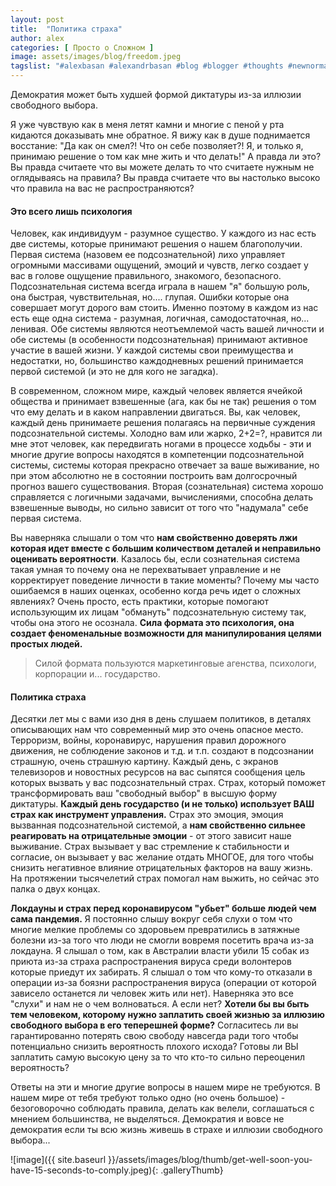 ```yaml
---
layout: post
title:  "Политика страха"
author: alex
categories: [ Просто о Сложном ]
image: assets/images/blog/freedom.jpeg
tagslist: "#alexbasan #alexandrbasan #blog #blogger #thoughts #newnormal #lifeisgood #freedom #алексбасан #александрбасан #блог #блоггер #простоосложном #какработаетмир #какустроенмир #простоосложном #иммиграция #эмиграция #новаязеландия #страх #pleasecomply"
---
```


Демократия может быть худшей формой диктатуры из-за иллюзии свободного выбора.

Я уже чувствую как в меня летят камни и многие с пеной у рта кидаются доказывать мне обратное. Я вижу как в душе поднимается восстание: "Да как он смел?! Что он себе позволяет?! Я, и только я, принимаю решение о том как мне жить и что делать!" А правда ли это? Вы правда считаете что вы можете делать то что считаете нужным не оглядываясь на правила? Вы правда считаете что вы настолько высоко что правила на вас не распространяются?

#### Это всего лишь психология

Человек, как индивидуум - разумное существо. У каждого из нас есть две системы, которые принимают решения о нашем благополучии. Первая система (назовем ее подсознательной) лихо управляет огромными массивами ощущений, эмоций и чувств, легко создает у вас в голове ощущение правильного, знакомого, безопасного. Подсознательная система всегда играла в нашем "я" большую роль, она быстрая, чувствительная, но.... глупая. Ошибки которые она совершает могут дорого вам стоить. Именно поэтому в каждом из нас есть еще одна система - разумная, логичная, самодостаточная, но... ленивая. Обе системы являются неотъемлемой часть вашей личности и обе системы (в особенности подсознательная) принимают активное участие в вашей жизни. У каждой системы свои преимущества и недостатки, но, большинство каждодневных решений принимается первой системой (и это не для кого не загадка).

В современном, сложном мире, каждый человек является ячейкой общества и принимает взвешенные (ага, как бы не так) решения о том что ему делать и в каком направлении двигаться. Вы, как человек, каждый день принимаете решения полагаясь на первичные суждения подсознательной системы. Холодно вам или жарко, 2+2=?, нравится ли мне этот человек, как передвигать ногами в процессе ходьбы - эти и многие другие вопросы находятся в компетенции подсознательной системы, системы которая прекрасно отвечает за ваше выживание, но при этом абсолютно не в состоянии построить вам долгосрочный прогноз вашего существования. Вторая (сознательная) система хорошо справляется с логичными задачами, вычислениями, способна делать взвешенные выводы, но сильно зависит от того что "надумала" себе первая система. 

Вы наверняка слышали о том что **нам свойственно доверять лжи которая идет вместе с большим количеством деталей и неправильно оценивать вероятности**. Казалось бы, если сознательная система такая умная то почему она не перехватывает управление и не корректирует поведение личности в такие моменты? Почему мы часто ошибаемся в наших оценках, особенно когда речь идет о сложных явлениях? Очень просто, есть практики, которые помогают использующим их лицам "обмануть" подсознательную систему так, чтобы она этого не осознала. **Сила формата это психология, она создает феноменальные возможности для манипулирования целями простых людей.** 

> Силой формата пользуются маркетинговые агенства, психологи, корпорации и... государство.

#### Политика страха

Десятки лет мы с вами изо дня в день слушаем политиков, в деталях описывающих нам что современный мир это очень опасное место. Терроризм, войны, коронавирус, нарушения правил дорожного движения, не соблюдение законов и т.д. и т.п. создают в подсознании страшную, очень страшную картину. Каждый день, с экранов телевизоров и новостных ресурсов на вас сыпятся сообщения цель которых вызвать у вас подсознательный страх. Страх, который поможет трансформировать ваш "свободный выбор" в высшую форму диктатуры. **Каждый день государство (и не только) использует ВАШ страх как инструмент управления.** Страх это эмоция, эмоция вызванная подсознательной системой, а **нам свойственно сильнее реагировать на отрицательные эмоции** - от этого зависит наше выживание. Страх вызывает у вас стремление к стабильности и согласие, он вызывает у вас желание отдать МНОГОЕ, для того чтобы снизить негативное влияние отрицательных факторов на вашу жизнь.  На протяжении тысячелетий страх помогал нам выжить, но сейчас это палка о двух концах.

**Локдауны и страх перед коронавирусом "убьет" больше людей чем сама пандемия.** Я постоянно слышу вокруг себя слухи о том что многие мелкие проблемы со здоровьем превратились в затяжные болезни из-за того что люди не смогли вовремя посетить врача из-за локдауна. Я слышал о том, как в Австралии власти убили 15 собак из приюта из-за страха распространения вируса среди волонтеров которые приедут их забирать. Я слышал о том что кому-то отказали в операции из-за боязни распространения вируса (операции от которой зависело останется ли человек жить или нет). Наверняка это все "слухи" и нам не о чем волноваться. А если нет? **Хотели бы вы быть тем человеком, которому нужно заплатить своей жизнью за иллюзию свободного выбора в его теперешней форме?** Согласитесь ли вы гарантированно потерять свою свободу навсегда ради того чтобы потенциально снизить вероятность плохого исхода? Готовы ли ВЫ заплатить самую высокую цену за то что кто-то сильно переоценил вероятность?

Ответы на эти и многие другие вопросы в нашем мире не требуются. В нашем мире от тебя требуют только одно (но очень большое) - безоговорочно соблюдать правила, делать как велели, соглашаться с мнением большинства, не выделяться. Демократия и вовсе не демократия если ты всю жизнь живешь в страхе и иллюзии свободного выбора...


![image]({{ site.baseurl }}/assets/images/blog/thumb/get-well-soon-you-have-15-seconds-to-comply.jpeg){: .galleryThumb}
